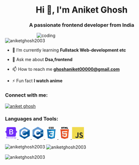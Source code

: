 
<h1 align="center">Hi 👋, I'm Aniket Ghosh</h1>
<h3 align="center">A passionate frontend developer from India</h3>

<img align="right" alt = "coding" width = "400" src= "https://user-images.githubusercontent.com/55389276/140866485-8fb1c876-9a8f-4d6a-98dc-08c4981eaf70.gif
">


<p align="left"> <img src="https://komarev.com/ghpvc/?username=aniketghosh2003&label=Profile%20views&color=0e75b6&style=flat" alt="aniketghosh2003" /> </p>

- 🌱 I’m currently learning **Fullstack Web-development etc**

- 💬 Ask me about **Dsa,frontend**

- 📫 How to reach me **ghoshaniket00000@gmail.com**

- ⚡ Fun fact **I watch anime**

<h3 align="left">Connect with me:</h3>
<p align="left">
<a href="https://linkedin.com/in/aniket ghosh" target="blank"><img align="center" src="https://raw.githubusercontent.com/rahuldkjain/github-profile-readme-generator/master/src/images/icons/Social/linked-in-alt.svg" alt="aniket ghosh" height="30" width="40" /></a>
</p>

<h3 align="left">Languages and Tools:</h3>
<p align="left"> <a href="https://getbootstrap.com" target="_blank" rel="noreferrer"> <img src="https://raw.githubusercontent.com/devicons/devicon/master/icons/bootstrap/bootstrap-plain-wordmark.svg" alt="bootstrap" width="40" height="40"/> </a> <a href="https://www.cprogramming.com/" target="_blank" rel="noreferrer"> <img src="https://raw.githubusercontent.com/devicons/devicon/master/icons/c/c-original.svg" alt="c" width="40" height="40"/> </a> <a href="https://www.w3schools.com/cpp/" target="_blank" rel="noreferrer"> <img src="https://raw.githubusercontent.com/devicons/devicon/master/icons/cplusplus/cplusplus-original.svg" alt="cplusplus" width="40" height="40"/> </a> <a href="https://www.w3schools.com/css/" target="_blank" rel="noreferrer"> <img src="https://raw.githubusercontent.com/devicons/devicon/master/icons/css3/css3-original-wordmark.svg" alt="css3" width="40" height="40"/> </a> <a href="https://www.w3.org/html/" target="_blank" rel="noreferrer"> <img src="https://raw.githubusercontent.com/devicons/devicon/master/icons/html5/html5-original-wordmark.svg" alt="html5" width="40" height="40"/> </a> <a href="https://developer.mozilla.org/en-US/docs/Web/JavaScript" target="_blank" rel="noreferrer"> <img src="https://raw.githubusercontent.com/devicons/devicon/master/icons/javascript/javascript-original.svg" alt="javascript" width="40" height="40"/> </a> </p>

<p><img align="left" src="https://github-readme-stats.vercel.app/api/top-langs?username=aniketghosh2003&show_icons=true&locale=en&layout=compact" alt="aniketghosh2003" /></p>

<p>&nbsp;<img align="center" src="https://github-readme-stats.vercel.app/api?username=aniketghosh2003&show_icons=true&locale=en" alt="aniketghosh2003" /></p>

<p><img align="center" src="https://github-readme-streak-stats.herokuapp.com/?user=aniketghosh2003&" alt="aniketghosh2003" /></p>

